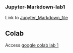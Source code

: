 ### Jupyter-Markdown-lab1

Link to [Jupyter_Markdown_file](https://github.com/astrawth/Jupyter-Markdown-lab1/commit/b06e4ce0bb8e622af28da8d650a4b0cc055a8b3a)

## Colab 

Access [google colab lab 1](https://colab.research.google.com/drive/1pghQ0pxAcSxR0m87e01myQ76Ci4TbYV1)
